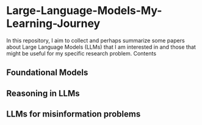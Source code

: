 # Large-Language-Models-My-Learning-Journey
In this repository, I aim to collect and perhaps summarize some papers about Large Language Models (LLMs) that I am interested in and those that might be useful for my specific research problem. 
Contents
## Foundational Models
## Reasoning in LLMs
## LLMs for misinformation problems
